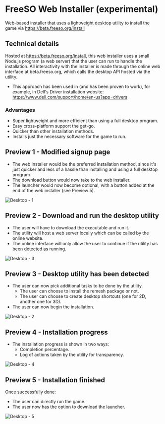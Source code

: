 # FreeSO Web Installer (experimental)
Web-based installer that uses a lightweight desktop utility to install the game via https://beta.freeso.org/install

## Technical details
Hosted at https://beta.freeso.org/install, this web installer uses a small Node.js program (a web server) that the user can run to handle the installation. All interactivity with the installer is made through the online web interface at beta.freeso.org, which calls the desktop API hosted via the utility.
* This approach has been used in (and has been proven to work), for example, in Dell's Driver installation website: https://www.dell.com/support/home/en-us?app=drivers

### Advantages 
* Super lightweight and more efficient than using a full desktop program.
* Easy cross-platform support the get-go.
* Quicker than other installation methods.
* Installs just the necessary software for the game to run.

## Preview 1 - Modified signup page
* The web installer would be the preferred installation method, since it's just quicker and less of a hassle than installing and using a full desktop program. 
* The download button would now take to the web installer. 
* The launcher would now become optional, with a button added at the end of the web installer (see Preview 5).

![Desktop - 1](https://github.com/ItsSim/freeso-web-installer/assets/35347872/1e3881f5-6830-4811-a436-ab7bf264f085)

## Preview 2 - Download and run the desktop utility
* The user will have to download the executable and run it.
* The utility will host a web server locally which can be called by the online website.
* The online interface will only allow the user to continue if the utility has been detected as running.

![Desktop - 3](https://github.com/ItsSim/freeso-web-installer/assets/35347872/4375f0f3-f931-40c7-987e-c2313efe6856)

## Preview 3 - Desktop utility has been detected
* The user can now pick additional tasks to be done by the utility.
  - The user can choose to install the remesh package or not.
  - The user can choose to create desktop shortcuts (one for 2D, another one for 3D).
* The user can now begin the installation.

![Desktop - 2](https://github.com/ItsSim/freeso-web-installer/assets/35347872/fb72d5ba-280c-40ae-a211-7d6dd0dfb1ce)

## Preview 4 - Installation progress
* The installation progress is shown in two ways:
  - Completion percentage.
  - Log of actions taken by the utility for transparency.

![Desktop - 4](https://github.com/ItsSim/freeso-web-installer/assets/35347872/7edd8e62-2f92-4a10-8caa-f15a887affc1)

## Preview 5 - Installation finished
Once successfully done:
* The user can directly run the game.
* The user now has the option to download the launcher.

![Desktop - 5](https://github.com/ItsSim/freeso-web-installer/assets/35347872/99ab5e74-ff6b-4943-a41a-7459fd089d92)

